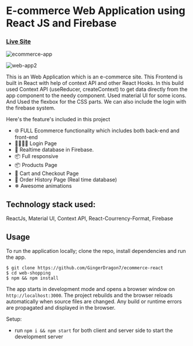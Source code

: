 
# E-commerce Web Application using React JS and Firebase

### [Live Site](https://web-shopping-d8198.web.app/)

![ecommerce-app](https://user-images.githubusercontent.com/17198965/166987327-d28adc0a-9d95-422f-929c-ef5bff22219b.png)

![web-app2](https://user-images.githubusercontent.com/17198965/166987356-694618a7-7c1c-41fd-a8a2-def41e5b05d9.png)


This is an Web Application which is an e-commerce site. This Frontend is built in React with help of context API and other React Hooks. In this build used Context API (useReducer, createContext) to get data directly from the app component to the needy component. Used material UI for some icons. And Used the flexbox for the CSS parts. We can also include the login with the firebase system.

Here's the feature's included in this project

- 🌐 FULL Ecommerce functionality which includes both back-end and front-end
- 👨‍👩‍👧‍👦 Login Page
-  📡 Realtime database in Firebase.
- 📦 Full responsive
- 📦 Products Page
- 🛒 Cart and Checkout Page
- 📝 Order History Page (Real time database)
- ❄ Awesome animations 

## Technology stack used:
ReactJs, Material UI, Context API, React-Courrency-Format, Firebase

## Usage

To run the application locally; clone the repo, install dependencies and run the app.

```
$ git clone https://github.com/GingerDragon7/ecommerce-react
$ cd web-shopping
$ npm && npm install
```

The app starts in development mode and opens a browser window on `http://localhost:3000`. The project rebuilds and the browser reloads automatically when source files are changed. Any build or runtime errors are propagated and displayed in the browser.

Setup:
- run ```npm i && npm start``` for both client and server side to start the development server



